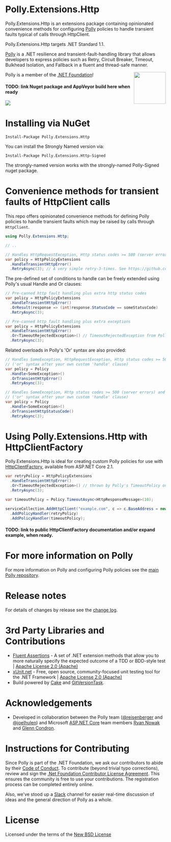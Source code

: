 # Polly.Extensions.Http

Polly.Extensions.Http is an extensions package containing opinionated convenience methods for configuring [Polly](https://github.com/App-vNext/Polly) policies to handle transient faults typical of calls through HttpClient.

Polly.Extensions.Http targets .NET Standard 1.1.

[Polly](https://github.com/App-vNext/Polly) is a .NET resilience and transient-fault-handling library that allows developers to express policies such as Retry, Circuit Breaker, Timeout, Bulkhead Isolation, and Fallback in a fluent and thread-safe manner.  

[<img align="right" src="https://github.com/dotnet/swag/raw/master/logo/dotnetfoundation_v4_small.png" width="100" />](https://www.dotnetfoundation.org/)
Polly is a member of the [.NET Foundation](https://www.dotnetfoundation.org/about)!

#### TODO: link Nuget package and AppVeyor build here when ready

![](https://raw.github.com/App-vNext/Polly/master/Polly-Logo.png)

# Installing via NuGet

    Install-Package Polly.Extensions.Http

You can install the Strongly Named version via: 

    Install-Package Polly.Extensions.Http-Signed

The strongly-named version works with the strongly-named Polly-Signed nuget package.

# Convenience methods for transient faults of HttpClient calls

This repo offers opinionated convenience methods for defining Polly policies to handle transient faults which may be raised by calls through `HttpClient`.  

```csharp
using Polly.Extensions.Http;

// ..

// Handles HttpRequestException, Http status codes >= 500 (server errors) and status code 408 (request timeout)
var policy = HttpPolicyExtensions
  .HandleTransientHttpError()
  .RetryAsync(3); // A very simple retry-3-times. See https://github.com/App-vNext/Polly for the many richer Policy configuration options available.
```

The pre-defined set of conditions to handle can be freely extended using Polly's usual Handle and Or clauses:

```csharp
// Pre-canned http fault handling plus extra http status codes
var policy = HttpPolicyExtensions
  .HandleTransientHttpError()
  .OrResult(response => (int)response.StatusCode == someStatusCode) 
  .RetryAsync(3);

// Pre-canned http fault handling plus extra exceptions
var policy = HttpPolicyExtensions
  .HandleTransientHttpError()
  .Or<TimeoutRejectedException>() // TimeoutRejectedException from Polly's TimeoutPolicy
  .RetryAsync(3);
```

Related overloads in Polly's 'Or' syntax are also provided:

```csharp
// Handles SomeException, HttpRequestException, Http status codes >= 500 (server errors) and status code 408 (request timeout)
// ('or' syntax after your own custom 'handle' clause)
var policy = Policy
  .Handle<SomeException>()
  .OrTransientHttpError()
  .RetryAsync(3);

// Handles SomeException, Http status codes >= 500 (server errors) and status code 408 (request timeout)
// ('or' syntax after your own custom 'handle' clause)
var policy = Policy
  .Handle<SomeException>()
  .OrTransientHttpStatusCode()
  .RetryAsync(3);
```

# Using Polly.Extensions.Http with HttpClientFactory

Polly.Extensions.Http is ideal for creating custom Polly policies for use with [HttpClientFactory](https://blogs.msdn.microsoft.com/webdev/2018/02/28/asp-net-core-2-1-preview1-introducing-httpclient-factory/), available from ASP.NET Core 2.1.

```csharp
var retryPolicy = HttpPolicyExtensions
  .HandleTransientHttpError()
  .Or<TimeoutRejectedException>() // thrown by Polly's TimeoutPolicy on timeout
  .RetryAsync(3);

var timeoutPolicy = Policy.TimeoutAsync<HttpResponseMessage>(10);  

serviceCollection.AddHttpClient("example.com", c => c.BaseAddress = new Uri("http://example.com"))
  .AddPolicyHandler(retryPolicy)
  .AddPolicyHandler(timeoutPolicy);
```

#### TODO: link to public HttpClientFactory documentation and/or expand example, when ready.

# For more information on Polly

For more information on Polly and configuring Polly policies see the [main Polly repository](https://github.com/App-vNext/Polly).

# Release notes

For details of changes by release see the [change log](CHANGELOG.md).  

# 3rd Party Libraries and Contributions

* [Fluent Assertions](https://github.com/fluentassertions/fluentassertions) - A set of .NET extension methods that allow you to more naturally specify the expected outcome of a TDD or BDD-style test | [Apache License 2.0 (Apache)](https://github.com/dennisdoomen/fluentassertions/blob/develop/LICENSE)
* [xUnit.net](https://github.com/xunit/xunit) - Free, open source, community-focused unit testing tool for the .NET Framework | [Apache License 2.0 (Apache)](https://github.com/xunit/xunit/blob/master/license.txt)
* Build powered by [Cake](http://cakebuild.net/) and [GitVersionTask](https://github.com/GitTools/GitVersion).

# Acknowledgements

* Developed in collaboration between the Polly team ([@reisenberger](https://github.com/reisenberger) and [@joelhulen](https://github.com/joelhulen)) and Microsoft [ASP.NET Core](https://www.asp.net/core/) team members [Ryan Nowak](https://github.com/rynowak) and [Glenn Condron](https://github.com/glennc).

# Instructions for Contributing

Since Polly is part of the .NET Foundation, we ask our contributors to abide by their [Code of Conduct](https://www.dotnetfoundation.org/code-of-conduct).  To contribute (beyond trivial typo corrections), review and sign the [.Net Foundation Contributor License Agreement](https://cla.dotnetfoundation.org/). This ensures the community is free to use your contributions.  The registration process can be completed entirely online.

Also, we've stood up a [Slack](http://www.pollytalk.org) channel for easier real-time discussion of ideas and the general direction of Polly as a whole. 

# License

Licensed under the terms of the [New BSD License](http://opensource.org/licenses/BSD-3-Clause)
